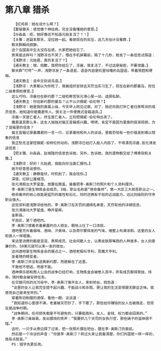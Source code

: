 # 第八章 猎杀
        【红鸡哥：她在说什么啊？】
       【夏侯傲天：感觉像个神经病，完全没看懂她的意思。】
       【孙淼淼：呃，她好像还不知道元始复活了？！】
       【关雅：进副本那天，没拉她一起。看她现在的反应，这几天估计没看群.】
       聊天群瞬间寂静。
       这个岛国高中生太没存在感，大家把她给忘了。
       原来是这样吗？浅野凉也不哭了，懵在手机屏幕前，隔了十几秒，她发了一条信息试探道：
       【浅野凉：元始君，真的复活了？】
       【通天教主：哦，抱歉，我把你给忘了，凉酱，我复活了，不过这是秘密，不要泄露。】
       聊天群“叮咚”一声，浅野凉发了一条语音，语音内容是叽里咕噜的岛国语，带着哭腔和哽咽。
       【通天教主：说中文别说鸟语。】
       【浅野凉：大家都以为你死了，我被组织安排去天罚当实习生了，现在在新约郡曼岛，担任二级青铜检察官。】
       这么巧吗，凉酱也在新约郡？二级检察官张元清心里一动，选择私聊。
       【通天教主：你在新约郡的曼岛？认不认识薇妮·伯伦特？】
       【浅野凉：她是我的直属上级，今天早上刚见过面，对了，她还向我打听亡者归来帮派的成员信息，她知道你是魔君传人，很关注一件便携式音箱道具。】
       凉酱一天是亡者人，终生是亡者人，立刻把薇妮·伯伦特出卖了。
       魔君道具那么多，这女人独独对猫王音箱感兴趣，啧啧，肯定不是因为里面的授液视频，为了音箱里的信息？
       猫王音箱记录着魔君的一言一行，记录着他和外人的谈话，里面恐怕有一些价值高到难以想象的信息
       我正愁无法掌控薇妮·伯特伦的动向，浅野凉已经打入敌人内部了，干得漂亮凉酱.张元清发送信息：
       【把关雅、孙淼淼、赵城隍的信息告诉她，另外，告诉她，我的遗物都交给了傅青阳和关雅。】
       【浅野凉：好的！元始君，我能向你当面汇报吗。】
       她不好意思说想你。
       【通天教主：静静蛰伏，时机到了，我会找你。】
       深夜，红砖公寓楼顶。
       张元清取出大罗星盘，放置在膝盖，接着把李·奥斯汀的照片和个人资料摆开。
       李·奥斯汀是生物炼金会成员，3级，职业名称是“绝命毒师”，第一大区三大邪恶职业之一。
       绝命毒师的核心技能是猛烈的毒性和石化，同时还拥有不俗的近战能力，远比同级别的守序职业强大。
       这些资料是浅野凉给他的，李·奥斯汀在天罚的通缉名单里，天罚有他的详细信息。
       张元清拨动大罗星盘，睁开星眸。
       金斯县。
       平民区，某个酒吧内。
       李·奥斯汀搂着衣着暴露的白人妓女，朝地上吐了一口浓痰。
       酒吧里充斥着烟味、酒味、汗臭味，以及荷尔蒙挥发的气味，墙壁上布满涂鸦，这里的女人和男人一样粗鲁。
       来这里消费的都是混混、黑帮成员、社会闲散人士，以黑皮肤厚嘴唇的人种居多，女人则是廉价的，50美元就可以来一发的妓女。
       这间酒吧是生物炼金会的据点之一，酒吧老板叫亨利，恶魔犬亨利。
       圣者境的畸变者。
       李·奥斯汀并没有逃离新约郡，而是躲在了这里。
       不是他不想逃，而是不能。
       酒神俱乐部和商人公会的战争已经打响，生物炼金会被卷入其中，所有成员都得聚拢、待命，随时都会被安排任务。
       在交替闪烁的光污染中，李·奥斯汀推开女人，来到吧台，抱怨道：
       “这里的女人让我完全提不起兴趣，不能战斗和杀戮，更让我的生活变得跟无聊且乏味。我感觉自己是来坐牢的。”
       穿着陈旧制服的酒保，看他一眼，淡淡道：
       “我知道你心里很不满，老巢被天罚抄了，手下散了，那些给你赚钱的女人也被救走，但现在是战争时期。
       “战争期间，任何损失都是不可避免的，只要能胜利，女人、金钱、权力都会回来的。”
       李·奥斯汀耸耸肩，发出猥琐的笑声：“我要抓几个天罚的女执行官，那些婊子的滋味很不错。”
       这时，一只手从旁边探了过来，把一张照片摆在吧台，摆在李·奥斯汀的面前。
       然后是一个冷淡的声音：“你是李·奥斯汀？转过头来让我看清楚，你们外国佬一样一样的，我有点脸盲。”
       PS：错字先更后改。